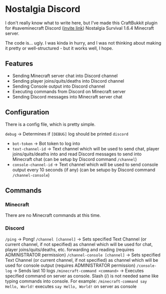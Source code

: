 # Nostalgia Discord
I don't really know what to write here, but I've made this CraftBukkit plugin for #saveminecraft Discord ([invite link](https://discord.gg/saveminecraft)) Nostalgia Survival 1.6.4 Minecraft server.

The code is... ugly. I was kinda in hurry, and I was not thinking about making it pretty or well-structured - but it works well, I hope.

## Features
- Sending Minecraft server chat into Discord channel
- Sending player joins/quits/deaths into Discord channel
- Sending Console output into Discord channel
- Executing commands from Discord on Minecraft server
- Sending Discord messages into Minecraft server chat

## Configuration
There is a config file, which is pretty simple. 

`debug` -> Determines if `[DEBUG]` log should be printed
`discord`
 - `bot-token` -> Bot token to log into
 - `text-channel-id` -> Text channel which will be used to send chat, player joins/quits/deaths into and read Discord messages to send into Minecraft chat (can be setup by Discord command `/channel`)
 - `console-channel-id` -> Text channel which will be used to send console output every 10 seconds (if any) (can be setupo by Discord command `/channel-console`)

## Commands
### Minecraft
There are no Minecraft commands at this time.

### Discord
`/ping` -> Pong!
`/channel [channel]` -> Sets specified Text Channel (or current channel, if not specified) as channel which will be used for chat, player joins/quits/deaths, etc. forwarding and reading (requires ADMINISTRATOR permission)
`/channel-console [channel]` -> Sets specified Text Channel (or current channel, if not specified) as channel which will be used for console output (requires ADMINISTRATOR permission)
`/console-log` -> Sends last 10 logs
`/minecraft-command <command>` -> Executes specified command on server as console. Slash (/) is not needed same like typing commands into console. For example: `/minecraft-command say Hello, World!` executes `say Hello, World!` on server as console

